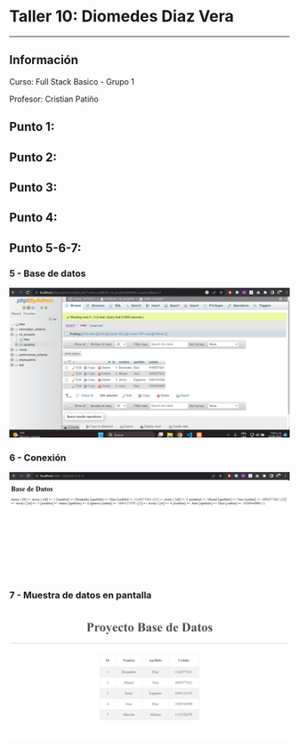 <h1>Taller 10: Diomedes Diaz Vera</h1>
<hr>
<h2>Información</h2>
<p>Curso: Full Stack Basico - Grupo 1</p>
<p>Profesor: Cristian Patiño</p>
<h2>Punto 1:</h2>

<h2>Punto 2:</h2>

<h2>Punto 3:</h2>

<h2>Punto 4:</h2>

<h2>Punto 5-6-7:</h2>
<h3>5 - Base de datos</h3>
<img src="./public/images/mysql.png" alt="mysql">
<h3>6 - Conexión</h3>
<img src="./public/images/connection.png" alt="connection">
<h3>7 - Muestra de datos en pantalla</h3>
<img src="./public/images/bd.png" alt="bd">